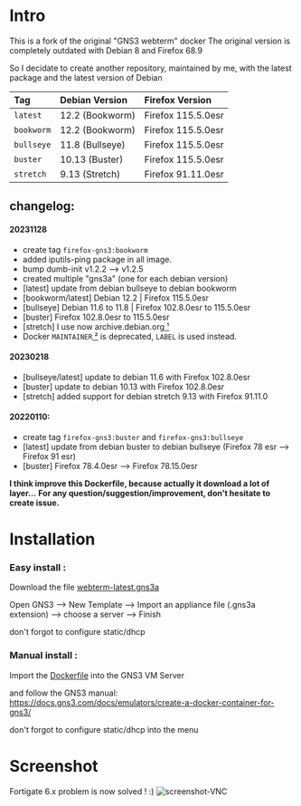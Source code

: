 # Intro
This is a fork of the original "GNS3 webterm" docker
The original version is completely outdated with Debian 8 and Firefox 68.9

So I decidate to create another repository, maintained by me,
with the latest package and the latest version of Debian

|      Tag       |  Debian Version  |   Firefox Version   |
| :---           | :---             | :---                |
| `latest`       | 12.2  (Bookworm) | Firefox  115.5.0esr |
| `bookworm`     | 12.2  (Bookworm) | Firefox  115.5.0esr |
| `bullseye`     | 11.8  (Bullseye) | Firefox  115.5.0esr |
| `buster`       | 10.13 (Buster)   | Firefox  115.5.0esr |
| `stretch`      | 9.13  (Stretch)  | Firefox  91.11.0esr |

## changelog:
#### 20231128
- create tag `firefox-gns3:bookworm`
- added iputils-ping package in all image.
- bump dumb-init v1.2.2 --> v1.2.5
- created multiple "gns3a" (one for each debian version)
- [latest] update from debian bullseye to debian bookworm
- [bookworm/latest] Debian 12.2 | Firefox 115.5.0esr
- [bullseye] Debian 11.6 to 11.8 | Firefox 102.8.0esr to 115.5.0esr
- [buster] Firefox 102.8.0esr to 115.5.0esr
- [stretch] I use now archive.debian.org[ ¹](https://lists.debian.org/debian-devel-announce/2023/03/msg00006.html)
- Docker `MAINTAINER`[ ²](https://docs.docker.com/engine/reference/builder/#maintainer-deprecated) is deprecated, `LABEL` is used instead.


#### 20230218
- [bullseye/latest] update to debian 11.6 with Firefox 102.8.0esr
- [buster] update to debian 10.13 with Firefox 102.8.0esr
- [stretch] added support for debian stretch 9.13 with Firefox 91.11.0

#### 20220110:
- create tag `firefox-gns3:buster` and `firefox-gns3:bullseye`
- [latest] update from debian buster to debian bullseye (Firefox 78 esr --> Firefox 91 esr)
- [buster] Firefox 78.4.0esr --> Firefox 78.15.0esr

__I think improve this Dockerfile, because actually it download a lot of layer...__
__For any question/suggestion/improvement, don't hesitate to create issue.__

# Installation
### Easy install :
Download the file [webterm-latest.gns3a](https://github.com/borrougagnou/Firefox-GNS3/releases/latest/download/webterm-latest.gns3a)

Open GNS3 --> New Template --> Import an appliance file (.gns3a extension) --> choose a server --> Finish

don't forgot to configure static/dhcp


### Manual install :
Import the [Dockerfile](https://github.com/borrougagnou/Firefox-GNS3/releases/latest/download/Dockerfile) into the GNS3 VM Server

and follow the GNS3 manual: https://docs.gns3.com/docs/emulators/create-a-docker-container-for-gns3/

don't forgot to configure static/dhcp into the menu


# Screenshot
Fortigate 6.x problem is now solved ! :) 
![screenshot-VNC](https://user-images.githubusercontent.com/10796546/97975437-6d0afa00-1dc9-11eb-8f5a-a17e3a315412.png)

